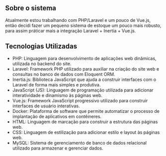 ## Sobre o sistema

<p> Atualmente estou trabalhando com PHP/Laravel e um pouco de Vue.js, então decidi fazer um pequeno sistema de estoque um pouco mais robusto, para assim práticar mais a integração Laravel + Inertia + Vue.js.


## Tecnologias Utilizadas
<ul>
    <li>
        <a>PHP</a>: Linguagem para desenvolvimento de aplicações web dinâmicas, utilizada no backend do site.
    </li>
    <li>
        <a>Laravel</a>: Framework PHP utilizado para auxiliar na criação do site web e consultas no banco de dados com Eloquent ORM.
    </li>
    <li>
        <a>Inertia.js</a>: Biblioteca JavaScript que ajuda a construir interfaces com o Laravel de forma mais simples e produtiva.
    </li>
    <li>
        <a>JavaScript (JS)</a>: Linguagem de programação utilizada para adicionar interatividade e dinamismo às páginas web.
    </li>
    <li>
        <a>Vue.js</a>: Framework JavaScript progressivo utilizado para construir interfaces de usuário interativas.
    </li>
    <li>
        <a>Docker</a>: Plataforma de software que permite automatizar o processo de implantação de aplicativos em contêineres.
    </li>
    <li>
        <a>HTML</a>: Linguagem de marcação para construir a estrutura das páginas web.
    </li>
    <li>
        <a>CSS</a>: Linguagem de estilização para adicionar estilo e layout às páginas web.
    </li>
    <li>
        <a>MySQL</a>: Sistema de gerenciamento de banco de dados relacional utilizado para armazenar e gerenciar dados.
    </li>
</ul>

